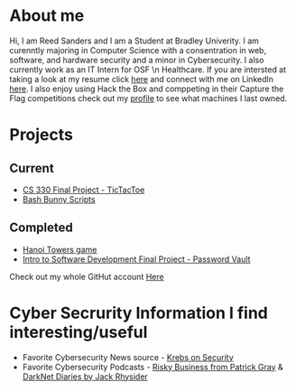 # About me 
Hi, I am Reed Sanders and I am a Student at Bradley Univerity. I am curenntly majoring in Computer Science with a consentration in web, software, and hardware security and a minor in Cybersecurity. I also currently work as an IT Intern for OSF \n Healthcare. If you are intersted at taking a look at my resume click [here](https://github.com/Reed604/Reed604.github.io/blob/main/Resume.pdf) and connect with me on Linkedln [here](https://www.linkedin.com/in/reed-sanders-44a2071ba/). I also enjoy using Hack the Box and comppeting in their Capture the Flag competitions check out my [profile](https://app.hackthebox.com/profile/overview) to see what machines I last owned.


# Projects

## Current
- [CS 330 Final Project - TicTacToe](https://github.com/Reed604/CS-330-Final-Project)
- [Bash Bunny Scripts](https://github.com/Reed604/Bash-Bunny-Scrips.git)
 


## Completed
- [Hanoi Towers game](https://github.com/Reed604/Hanoi-Toweres)
- [Intro to Software Development Final Project - Password Vault](https://github.com/Reed604/Password-Vault.git)




Check out my whole GitHut account [Here](https://github.com/Reed604)


# Cyber Secrurity Information I find interesting/useful
- Favorite Cybersecurity News source - [Krebs on Security](https://krebsonsecurity.com/)
- Favorite Cybersecurity Podcasts - [Risky Business from Patrick Gray](https://open.spotify.com/show/2jzD9zn7R2d6erZz2ULLeQ) & [DarkNet Diaries by Jack Rhysider](https://open.spotify.com/show/4XPl3uEEL9hvqMkoZrzbx5)

